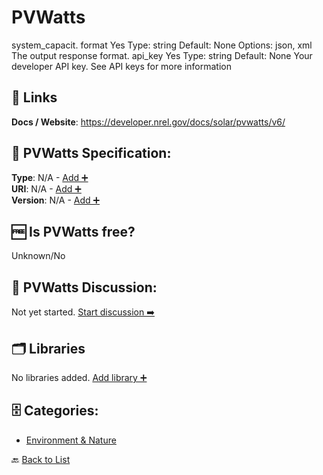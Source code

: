 # PVWatts

system_capacit. format Yes Type: string Default: None Options: json, xml The output response format. api_key Yes Type: string Default: None Your developer API key. See API keys for more information

##  🔗 Links
**Docs / Website**: https://developer.nrel.gov/docs/solar/pvwatts/v6/

## 🧬 PVWatts Specification:
**Type**: N/A - [Add ➕](https://github.com/apis-list/apis-list/edit/main/apis/pvwatts/pvwatts.yaml)  
**URI**: N/A - [Add ➕](https://github.com/apis-list/apis-list/edit/main/apis/pvwatts/pvwatts.yaml)  
**Version**: N/A - [Add ➕](https://github.com/apis-list/apis-list/edit/main/apis/pvwatts/pvwatts.yaml)

## 🆓 Is PVWatts free?
 Unknown/No 

## 💬 PVWatts Discussion:
Not yet started. [Start discussion ➡️](https://github.com/apis-list/apis-list/discussions/new)

## 🗂️ Libraries

No libraries added. [Add library ➕](https://github.com/apis-list/apis-list/edit/main/apis/pvwatts/pvwatts.yaml)    


## 🗄️ Categories:
- [Environment & Nature](https://github.com/apis-list/apis-list#environment--nature-)

🔙  [Back to List](https://github.com/apis-list/apis-list)
